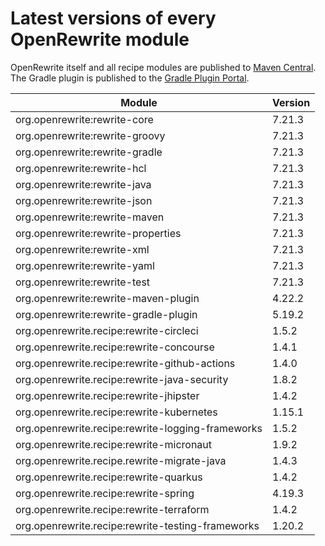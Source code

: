 # Latest versions of every OpenRewrite module

OpenRewrite itself and all recipe modules are published to [Maven Central](https://search.maven.org/search?q=org.openrewrite). The Gradle plugin is published to the [Gradle Plugin Portal](https://plugins.gradle.org/plugin/org.openrewrite.rewrite).

| Module                                            | Version |
| ------------------------------------------------- |---------|
| org.openrewrite:rewrite-core                      | 7.21.3  |
| org.openrewrite:rewrite-groovy                    | 7.21.3  |
| org.openrewrite:rewrite-gradle                    | 7.21.3  |
| org.openrewrite:rewrite-hcl                       | 7.21.3  |
| org.openrewrite:rewrite-java                      | 7.21.3  |
| org.openrewrite:rewrite-json                      | 7.21.3  |
| org.openrewrite:rewrite-maven                     | 7.21.3  |
| org.openrewrite:rewrite-properties                | 7.21.3  |
| org.openrewrite:rewrite-xml                       | 7.21.3  |
| org.openrewrite:rewrite-yaml                      | 7.21.3  |
| org.openrewrite:rewrite-test                      | 7.21.3  |
| org.openrewrite:rewrite-maven-plugin              | 4.22.2  |
| org.openrewrite:rewrite-gradle-plugin             | 5.19.2  |
| org.openrewrite.recipe:rewrite-circleci           | 1.5.2   |
| org.openrewrite.recipe:rewrite-concourse          | 1.4.1   |
| org.openrewrite.recipe:rewrite-github-actions     | 1.4.0   |
| org.openrewrite.recipe:rewrite-java-security      | 1.8.2   |
| org.openrewrite.recipe:rewrite-jhipster           | 1.4.2   |
| org.openrewrite.recipe:rewrite-kubernetes         | 1.15.1  |
| org.openrewrite.recipe:rewrite-logging-frameworks | 1.5.2   |
| org.openrewrite.recipe:rewrite-micronaut          | 1.9.2   |
| org.openrewrite.recipe.rewrite-migrate-java       | 1.4.3   |
| org.openrewrite.recipe:rewrite-quarkus            | 1.4.2   |
| org.openrewrite.recipe:rewrite-spring             | 4.19.3  |
| org.openrewrite.recipe:rewrite-terraform          | 1.4.2   |
| org.openrewrite.recipe:rewrite-testing-frameworks | 1.20.2  |
